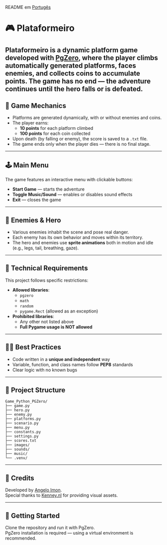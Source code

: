 README em [Portugês](https://github.com/AngeloImon/Game_Python_PGZero/edit/main/README.md)

# 🎮 Plataformeiro

**Plataformeiro** is a dynamic platform game developed with [PgZero](https://pygame-zero.readthedocs.io/en/stable/), where the player climbs automatically generated platforms, faces enemies, and collects coins to accumulate points. The game has no end — the adventure continues until the hero falls or is defeated.
---

## 🧠 Game Mechanics

- Platforms are generated dynamically, with or without enemies and coins.
- The player earns:
  - **10 points** for each platform climbed
  - **100 points** for each coin collected
- Upon death (by falling or enemy), the score is saved to a `.txt` file.
- The game ends only when the player dies — there is no final stage.

---

## 🕹️ Main Menu

The game features an interactive menu with clickable buttons:

- **Start Game** — starts the adventure  
- **Toggle Music/Sound** — enables or disables sound effects  
- **Exit** — closes the game

---

## 👾 Enemies & Hero

- Various enemies inhabit the scene and pose real danger.  
- Each enemy has its own behavior and moves within its territory.  
- The hero and enemies use **sprite animations** both in motion and idle (e.g., legs, tail, breathing, gaze).

---

## 🧱 Technical Requirements

This project follows specific restrictions:

- **Allowed libraries**:
  - `pgzero`
  - `math`
  - `random`
  - `pygame.Rect` (allowed as an exception)
- **Prohibited libraries**:
  - Any other not listed above
  - **Full Pygame usage is NOT allowed**

---

## 🧑‍💻 Best Practices

- Code written in a **unique and independent** way  
- Variable, function, and class names follow **PEP8** standards  
- Clear logic with no known bugs

---

## 📁 Project Structure
    Game_Python_PGZero/
    ├── game.py
    ├── hero.py
    ├── enemy.py
    ├── platforms.py
    ├── scenario.py
    ├── menu.py
    ├── constants.py
    ├── settings.py
    ├── scores.txt
    ├── images/
    ├── sounds/
    ├── music/
    └── .venv/

---

## 📝 Credits

Developed by [Angelo Imon](https://github.com/AngeloImon).  
Special thanks to [Kenney.nl](https://kenney.nl/assets/new-platformer-pack) for providing visual assets.

---

## 🚀 Getting Started

Clone the repository and run it with PgZero.  
PgZero installation is required — using a virtual environment is recommended.
